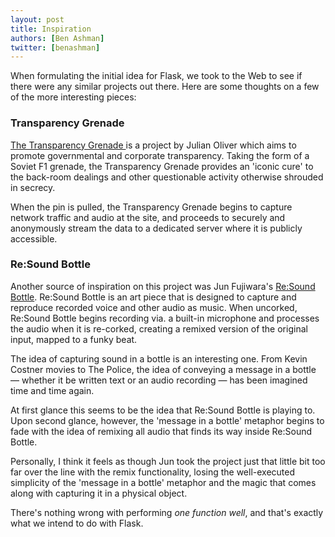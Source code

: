 ```yaml
---
layout: post
title: Inspiration
authors: [Ben Ashman]
twitter: [benashman]
---
```


When formulating the initial idea for Flask, we took to the Web to see if there were any similar projects out there. Here are some thoughts on a few of the more interesting pieces:

### Transparency Grenade

[The Transparency Grenade ](http://transparencygrenade.com/) is a project by Julian Oliver which aims to promote governmental and corporate transparency. Taking the form of a Soviet F1 grenade, the Transparency Grenade provides an 'iconic cure' to the back-room dealings and other questionable activity otherwise shrouded in secrecy.

When the pin is pulled, the Transparency Grenade begins to capture network traffic and audio at the site, and proceeds to securely and anonymously stream the data to a dedicated server where it is publicly accessible.

### Re:Sound Bottle

Another source of inspiration on this project was Jun Fujiwara's [Re:Sound Bottle](http://vimeo.com/42921558). Re:Sound Bottle is an art piece that is designed to capture and reproduce recorded voice and other audio as music. When uncorked, Re:Sound Bottle begins recording via. a built-in microphone and processes the audio when it is re-corked, creating a remixed version of the original input, mapped to a funky beat.

The idea of capturing sound in a bottle is an interesting one. From Kevin Costner movies to The Police, the idea of conveying a message in a bottle — whether it be written text or an audio recording — has been imagined time and time again.

At first glance this seems to be the idea that Re:Sound Bottle is playing to. Upon second glance, however, the 'message in a bottle' metaphor begins to fade with the idea of remixing all audio that finds its way inside Re:Sound Bottle.

Personally, I think it feels as though Jun took the project just that little bit too far over the line with the remix functionality, losing the well-executed simplicity of the 'message in a bottle' metaphor and the magic that comes along with capturing it in a physical object.

There's nothing wrong with performing *one function well*, and that's exactly what we intend to do with Flask.
